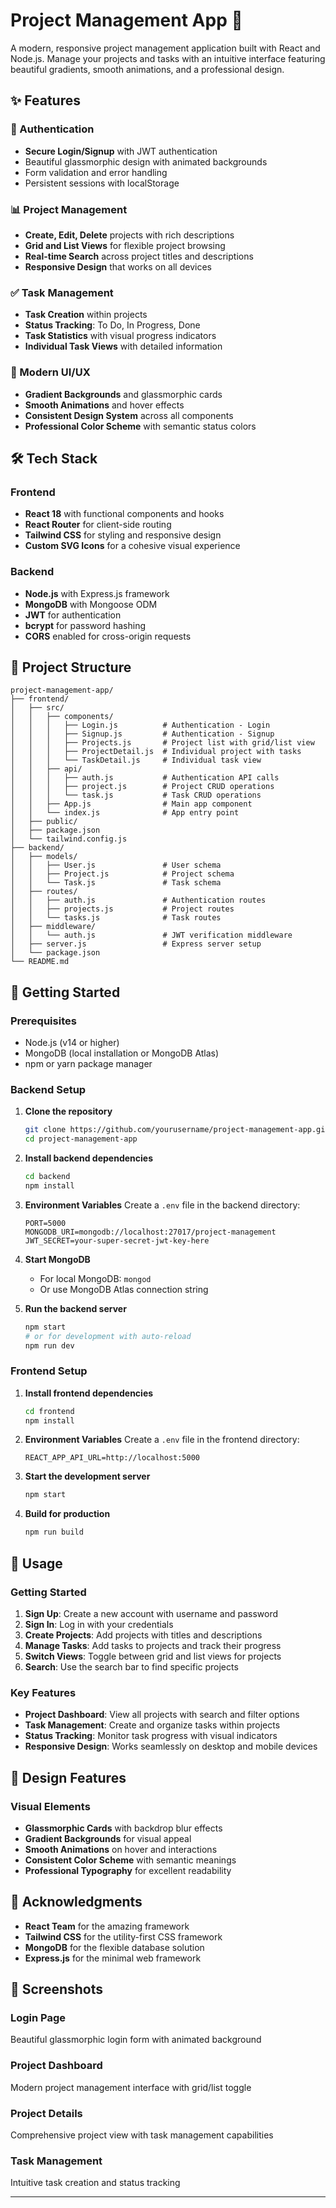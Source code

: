 # Project Management App 🚀

A modern, responsive project management application built with React and Node.js. Manage your projects and tasks with an intuitive interface featuring beautiful gradients, smooth animations, and a professional design.

## ✨ Features

### 🔐 Authentication
- **Secure Login/Signup** with JWT authentication
- Beautiful glassmorphic design with animated backgrounds
- Form validation and error handling
- Persistent sessions with localStorage

### 📊 Project Management
- **Create, Edit, Delete** projects with rich descriptions
- **Grid and List Views** for flexible project browsing
- **Real-time Search** across project titles and descriptions
- **Responsive Design** that works on all devices

### ✅ Task Management
- **Task Creation** within projects
- **Status Tracking**: To Do, In Progress, Done
- **Task Statistics** with visual progress indicators
- **Individual Task Views** with detailed information

### 🎨 Modern UI/UX
- **Gradient Backgrounds** and glassmorphic cards
- **Smooth Animations** and hover effects
- **Consistent Design System** across all components
- **Professional Color Scheme** with semantic status colors

## 🛠️ Tech Stack

### Frontend
- **React 18** with functional components and hooks
- **React Router** for client-side routing
- **Tailwind CSS** for styling and responsive design
- **Custom SVG Icons** for a cohesive visual experience

### Backend
- **Node.js** with Express.js framework
- **MongoDB** with Mongoose ODM
- **JWT** for authentication
- **bcrypt** for password hashing
- **CORS** enabled for cross-origin requests

## 📁 Project Structure

```
project-management-app/
├── frontend/
│   ├── src/
│   │   ├── components/
│   │   │   ├── Login.js          # Authentication - Login
│   │   │   ├── Signup.js         # Authentication - Signup
│   │   │   ├── Projects.js       # Project list with grid/list view
│   │   │   ├── ProjectDetail.js  # Individual project with tasks
│   │   │   └── TaskDetail.js     # Individual task view
│   │   ├── api/
│   │   │   ├── auth.js           # Authentication API calls
│   │   │   ├── project.js        # Project CRUD operations
│   │   │   └── task.js           # Task CRUD operations
│   │   ├── App.js                # Main app component
│   │   └── index.js              # App entry point
│   ├── public/
│   ├── package.json
│   └── tailwind.config.js
├── backend/
│   ├── models/
│   │   ├── User.js               # User schema
│   │   ├── Project.js            # Project schema
│   │   └── Task.js               # Task schema
│   ├── routes/
│   │   ├── auth.js               # Authentication routes
│   │   ├── projects.js           # Project routes
│   │   └── tasks.js              # Task routes
│   ├── middleware/
│   │   └── auth.js               # JWT verification middleware
│   ├── server.js                 # Express server setup
│   └── package.json
└── README.md
```

## 🚀 Getting Started

### Prerequisites
- Node.js (v14 or higher)
- MongoDB (local installation or MongoDB Atlas)
- npm or yarn package manager

### Backend Setup

1. **Clone the repository**
   ```bash
   git clone https://github.com/yourusername/project-management-app.git
   cd project-management-app
   ```

2. **Install backend dependencies**
   ```bash
   cd backend
   npm install
   ```

3. **Environment Variables**
   Create a `.env` file in the backend directory:
   ```env
   PORT=5000
   MONGODB_URI=mongodb://localhost:27017/project-management
   JWT_SECRET=your-super-secret-jwt-key-here
   ```

4. **Start MongoDB**
   - For local MongoDB: `mongod`
   - Or use MongoDB Atlas connection string

5. **Run the backend server**
   ```bash
   npm start
   # or for development with auto-reload
   npm run dev
   ```

### Frontend Setup

1. **Install frontend dependencies**
   ```bash
   cd frontend
   npm install
   ```

2. **Environment Variables**
   Create a `.env` file in the frontend directory:
   ```env
   REACT_APP_API_URL=http://localhost:5000
   ```

3. **Start the development server**
   ```bash
   npm start
   ```

4. **Build for production**
   ```bash
   npm run build
   ```

## 📱 Usage

### Getting Started
1. **Sign Up**: Create a new account with username and password
2. **Sign In**: Log in with your credentials
3. **Create Projects**: Add projects with titles and descriptions
4. **Manage Tasks**: Add tasks to projects and track their progress
5. **Switch Views**: Toggle between grid and list views for projects
6. **Search**: Use the search bar to find specific projects

### Key Features
- **Project Dashboard**: View all projects with search and filter options
- **Task Management**: Create and organize tasks within projects
- **Status Tracking**: Monitor task progress with visual indicators
- **Responsive Design**: Works seamlessly on desktop and mobile devices

## 🎨 Design Features

### Visual Elements
- **Glassmorphic Cards** with backdrop blur effects
- **Gradient Backgrounds** for visual appeal
- **Smooth Animations** on hover and interactions
- **Consistent Color Scheme** with semantic meanings
- **Professional Typography** for excellent readability

## 🙏 Acknowledgments

- **React Team** for the amazing framework
- **Tailwind CSS** for the utility-first CSS framework
- **MongoDB** for the flexible database solution
- **Express.js** for the minimal web framework

## 📸 Screenshots

### Login Page
Beautiful glassmorphic login form with animated background

### Project Dashboard
Modern project management interface with grid/list toggle

### Project Details
Comprehensive project view with task management capabilities

### Task Management
Intuitive task creation and status tracking

---

